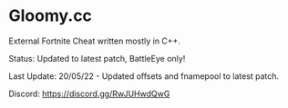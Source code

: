 # Gloomy.cc

External Fortnite Cheat written mostly in C++.

Status: Updated to latest patch, BattleEye only!

Last Update: 20/05/22 - Updated offsets and fnamepool to latest patch.


Discord: https://discord.gg/RwJUHwdQwG
